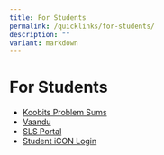 ```yaml
---
title: For Students
permalink: /quicklinks/for-students/
description: ""
variant: markdown
---
```

# **For Students**

*   [Koobits Problem Sums](https://problemsums.koobits.com/)
*   [Vaandu](http://www.vaandu.sg/)
*   [SLS Portal](https://vle.learning.moe.edu.sg/login)
*   [Student iCON Login](https://workspace.google.com/dashboard)